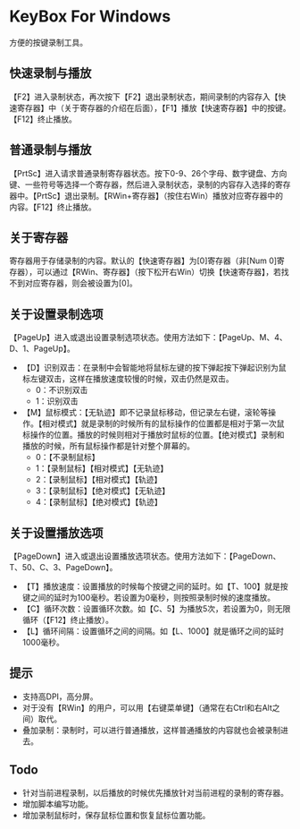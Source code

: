 # KeyBox For Windows
方便的按键录制工具。

## 快速录制与播放
【F2】进入录制状态，再次按下【F2】退出录制状态，期间录制的内容存入【快速寄存器】中（关于寄存器的介绍在后面），【F1】播放【快速寄存器】中的按键。【F12】终止播放。

## 普通录制与播放
【PrtSc】进入请求普通录制寄存器状态。按下0-9、26个字母、数字键盘、方向键、一些符号等选择一个寄存器，然后进入录制状态，录制的内容存入选择的寄存器中。【PrtSc】退出录制。【RWin+寄存器】（按住右Win）播放对应寄存器中的内容。【F12】终止播放。

## 关于寄存器
寄存器用于存储录制的内容。默认的【快速寄存器】为[0]寄存器（非[Num 0]寄存器），可以通过【RWin、寄存器】（按下松开右Win）切换【快速寄存器】，若找不到对应寄存器，则会被设置为[0]。

## 关于设置录制选项
【PageUp】进入或退出设置录制选项状态。使用方法如下：【PageUp、M、4、D、1、PageUp】。
- 【D】识别双击：在录制中会智能地将鼠标左键的按下弹起按下弹起识别为鼠标左键双击，这样在播放速度较慢的时候，双击仍然是双击。
  - 0：不识别双击
  - 1：识别双击
- 【M】鼠标模式：【无轨迹】即不记录鼠标移动，但记录左右键，滚轮等操作。【相对模式】就是录制的时候所有的鼠标操作的位置都是相对于第一次鼠标操作的位置。播放的时候则相对于播放时鼠标的位置。【绝对模式】录制和播放的时候，所有鼠标操作都是针对整个屏幕的。
  - 0：【不录制鼠标】
  - 1：【录制鼠标】【相对模式】【无轨迹】
  - 2：【录制鼠标】【相对模式】【轨迹】
  - 3：【录制鼠标】【绝对模式】【无轨迹】
  - 4：【录制鼠标】【绝对模式】【轨迹】

## 关于设置播放选项
【PageDown】进入或退出设置播放选项状态。使用方法如下：【PageDown、T、50、C、3、PageDown】。
- 【T】播放速度：设置播放的时候每个按键之间的延时。如【T、100】就是按键之间的延时为100毫秒。若设置为0毫秒，则按照录制时候的速度播放。
- 【C】循环次数：设置循环次数。如【C、5】为播放5次，若设置为0，则无限循环（【F12】终止播放）。
- 【L】循环间隔：设置循环之间的间隔。如【L、1000】就是循环之间的延时1000毫秒。

## 提示
- 支持高DPI，高分屏。
- 对于没有【RWin】的用户，可以用【右键菜单键】（通常在右Ctrl和右Alt之间）取代。
- 叠加录制：录制时，可以进行普通播放，这样普通播放的内容就也会被录制进去。

## Todo
- 针对当前进程录制，以后播放的时候优先播放针对当前进程的录制的寄存器。
- 增加脚本编写功能。
- 增加录制鼠标时，保存鼠标位置和恢复鼠标位置功能。
